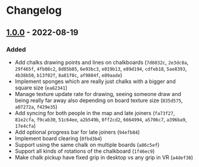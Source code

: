 
# Changelog

## [1.0.0] - 2022-08-19

### Added

- Add chalks drawing points and lines on chalkboards (`7d6032c`, `2e3dc8a`, `29f465f`, `4fb08c2`, `8d85b85`, `6e93bc3`, `e019b13`, `e89d194`, `cdfeb18`, `5ae8393`, `4b38b50`, `b13f02f`, `8a81f0c`, `af9804f`, `e89aade`)
- Implement sponges which are really just chalks with a bigger and square size (`ea62341`)
- Manage texture update rate for drawing, seeing someone draw and being really far away also depending on board texture size (`835d575`, `a07272a`, `f429e35`)
- Add syncing for both people in the map and late joiners (`fa73f27`, `81e2cfa`, `f9cab30`, `51c64ee`, `a2b549b`, `0ff2cd2`, `6664994`, `a5706c7`, `a396ba9`, `17e4cfa`)
- Add optional progress bar for late joiners (`94efb84`)
- Implement board clearing (`0fbd3b4`)
- Support using the same chalk on multiple boards (`a86c5ef`)
- Support all kinds of rotations of the chalkboard (`1f46ec9`)
- Make chalk pickup have fixed grip in desktop vs any grip in VR (`a4def30`)

<!-- Chalkboard_v1.0.0 -->

[1.0.0]: /dev/null
